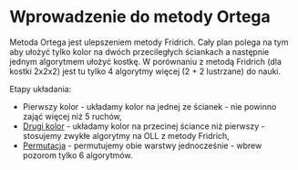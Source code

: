 # Wprowadzenie do metody Ortega

Metoda Ortega jest ulepszeniem metody Fridrich. Cały plan polega na tym aby ułożyć tylko kolor na dwóch przeciległych ściankach a następnie jednym algorytmem ułożyć kostkę. W porównaniu z metodą Fridrich (dla kostki 2x2x2) jest tu tylko 4 algorytmy więcej (2 + 2 lustrzane) do nauki.

Etapy układania:

 - Pierwszy kolor - układamy kolor na jednej ze ścianek - nie powinno zająć więcej niż 5 ruchów,
 - [Drugi kolor](%route.2x2x2.ortega.orientacja% "Drugi kolor - orientacja") - układamy kolor na przecinej ściance niż pierwszy - stosujemy zwykłe algorytmy na OLL z metody Fridrich,
 - [Permutacja](%route.2x2x2.ortega.permutacja% "Permutacja") - permutujemy obie warstwy jednocześnie - wbrew pozorom tylko 6 algorytmów.
